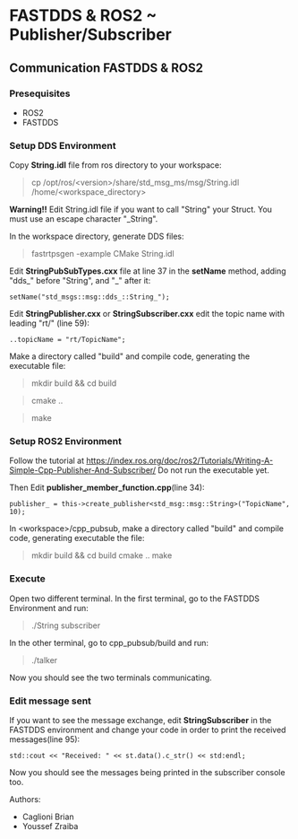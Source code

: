 # FASTDDS & ROS2 ~ Publisher/Subscriber



## Communication FASTDDS & ROS2

### Presequisites
- ROS2
- FASTDDS

### Setup DDS Environment
Copy **String.idl** file from ros directory to your workspace:
> cp /opt/ros/\<version\>/share/std_msg_ms/msg/String.idl /home/\<workspace_directory\>

**Warning!!** Edit String.idl file if you want to call "String" your Struct. You must use an escape character "_String".

In the workspace directory, generate DDS files:
> fastrtpsgen -example CMake String.idl

Edit **StringPubSubTypes.cxx** file at line 37 in the **setName** method, adding "dds_" before "String", and "\_" after it:
```
setName("std_msgs::msg::dds_::String_");
```

Edit **StringPublisher.cxx** or **StringSubscriber.cxx** edit the topic name with leading "rt/" (line 59):

```
..topicName = "rt/TopicName";
```

Make a directory called "build" and compile code, generating the executable file:

> mkdir build && cd build

> cmake ..

> make


### Setup ROS2 Environment

Follow the tutorial at https://index.ros.org/doc/ros2/Tutorials/Writing-A-Simple-Cpp-Publisher-And-Subscriber/
Do not run the executable yet.

Then Edit **publisher_member_function.cpp**(line 34):

```
publisher_ = this->create_publisher<std_msg::msg::String>("TopicName", 10);
```
In \<workspace>/cpp_pubsub, make a directory called "build" and compile code, generating executable the file:

> mkdir build && cd build
> cmake ..
> make

### Execute

Open two different terminal. 
In the first terminal, go to the FASTDDS Environment and run:
> ./String subscriber

In the other terminal, go to cpp_pubsub/build and run:
> ./talker

Now you should see the two terminals communicating. 

### Edit message sent

If you want to see the message exchange, edit **StringSubscriber** in the FASTDDS environment and change your code in order to print the received messages(line 95):
```
std::cout << "Received: " << st.data().c_str() << std:endl; 
```

Now you should see the messages being printed in the subscriber console too.

Authors:
 - Caglioni Brian
 - Youssef Zraiba
